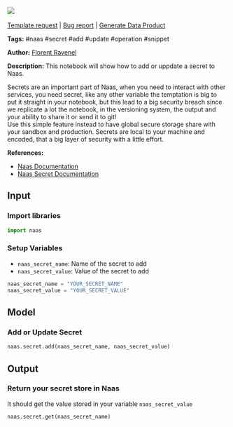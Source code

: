 <a href="https://app.naas.ai/user-redirect/naas/downloader?url=https://raw.githubusercontent.com/jupyter-naas/awesome-notebooks/master/Naas/Naas_Add_or_Update_Secret.ipynb" target="_parent"><img src="https://naasai-public.s3.eu-west-3.amazonaws.com/Open_in_Naas_Lab.svg"/></a><br><br><a href="https://github.com/jupyter-naas/awesome-notebooks/issues/new?assignees=&labels=&template=template-request.md&title=Tool+-+Action+of+the+notebook+">Template request</a> | <a href="https://github.com/jupyter-naas/awesome-notebooks/issues/new?assignees=&labels=bug&template=bug_report.md&title=Naas+-+Add+or+Update+Secret:+Error+short+description">Bug report</a> | <a href="https://app.naas.ai/user-redirect/naas/downloader?url=https://raw.githubusercontent.com/jupyter-naas/awesome-notebooks/master/Naas/Naas_Start_data_product.ipynb" target="_parent">Generate Data Product</a>

**Tags:** #naas #secret #add #update #operation #snippet

**Author:** [Florent Ravenel](https://www.linkedin.com/in/florent-ravenel)

**Description:** This notebook will show how to add or uppdate a secret to Naas.

Secrets are an important part of Naas, when you need to interact with other services, you need secret, like any other variable the temptation is big to put it straight in your notebook, but this lead to a big security breach since we replicate a lot the notebook, in the versioning system, the output and your ability to share it or send it to git!  
Use this simple feature instead to have global secure storage share with your sandbox and production.
Secrets are local to your machine and encoded, that a big layer of security with a little effort.

**References:**
- [Naas Documentation](https://docs.naas.ai/)
- [Naas Secret Documentation](https://docs.naas.ai/features/secret)

## Input

### Import libraries


```python
import naas
```

### Setup Variables
- `naas_secret_name`: Name of the secret to add
- `naas_secret_value`: Value of the secret to add


```python
naas_secret_name = "YOUR_SECRET_NAME"
naas_secret_value = "YOUR_SECRET_VALUE"
```

## Model

### Add or Update Secret


```python
naas.secret.add(naas_secret_name, naas_secret_value)
```

## Output

### Return your secret store in Naas
It should get the value stored in your variable `naas_secret_value`


```python
naas.secret.get(naas_secret_name)
```

 

